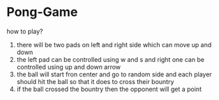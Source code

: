 # Pong-Game

how to play?
1. there will be two pads on left and right side which can move up and down
2. the left pad can be controlled using w and s and right one can be controlled using up and down arrow
3. the ball will start fron center and go to random side and each player should hit the ball so that it does to cross 
  their bountry 
4. if the ball crossed the bountry then the opponent will get a point
